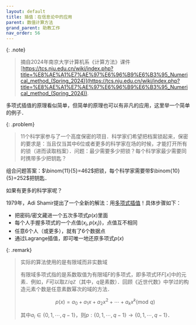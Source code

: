```yaml
---
layout: default
title: 插值：在信息论中的应用
parent: 数值计算方法
grand_parent: 助教工作
nav_order: 56
---
```


{: .note}
> 摘自2024年南京大学计算机系《计算方法》课件[https://tcs.nju.edu.cn/wiki/index.php?title=%E8%AE%A1%E7%AE%97%E6%96%B9%E6%B3%95_Numerical_method_(Spring_2024)](https://tcs.nju.edu.cn/wiki/index.php?title=%E8%AE%A1%E7%AE%97%E6%96%B9%E6%B3%95_Numerical_method_(Spring_2024)).

多项式插值的原理看似简单，但简单的原理也可以有非凡的应用，这里举一个简单的例子．

{: .problem}
> 11个科学家参与了一个高度保密的项目．科学家们希望把档案锁起来，保密的要求是：当且仅当其中6位或者更多的科学家在场的时候，才能打开所有的锁（进而读取档案）．问题：最少需要多少把锁？每个科学家最少需要同时携带多少把钥匙？

组合问题答案：$\binom{11}{5}=462$把锁，每个科学家需要带$\binom{10}{5}=252$把钥匙．

如果有更多的科学家呢？

1979年，Adi Shamir提出了一个全新的解法：用[多项式插值](https://dl.acm.org/doi/10.1145/359168.359176)！具体步骤如下：
- 把密码/密文藏进一个五次多项式$p(x)$里面
- 每个人手握多项式的一个点值$(x_i,p(x_i))$，点值互不相同
- 任意6个人（或更多），就有了6个数据点
- 通过Lagrange插值，即可唯一地还原多项式$p(x)$

{: .remark}
> 实际的算法使用的是有限域而非实数域
> 
> 有限域多项式指的是系数取值为有限域$F$的多项式，即多项式环$F[x]$中的元素．例如，$F$可以取$\mathbb{Z}/q\mathbb{Z}$（其中，$q$是素数）．回顾《近世代数》中学过的构造元素个数是任意素数幂次的域的方法．
> 
> $$p(x)=a_0+a_1x+a_2x^2+\cdots+a_kx^k (\mathrm{mod}\,\,q)$$
> 
> 其中$a_i\in\{0,1,\cdots,q-1\}$，则$p:\{0,1,\cdots,q-1\}\to\{0,1,\cdots,q-1\}$．








